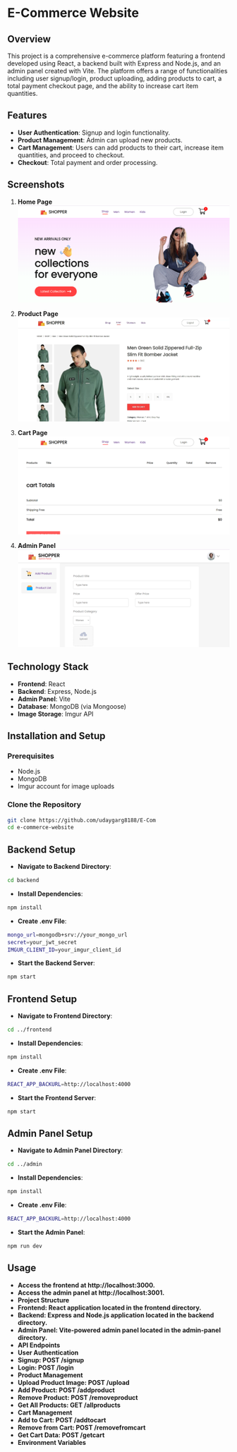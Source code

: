 # E-Commerce Website

## Overview

This project is a comprehensive e-commerce platform featuring a frontend developed using React, a backend built with Express and Node.js, and an admin panel created with Vite. The platform offers a range of functionalities including user signup/login, product uploading, adding products to cart, a total payment checkout page, and the ability to increase cart item quantities.

## Features

- **User Authentication**: Signup and login functionality.
- **Product Management**: Admin can upload new products.
- **Cart Management**: Users can add products to their cart, increase item quantities, and proceed to checkout.
- **Checkout**: Total payment and order processing.

## Screenshots

1. **Home Page**
   ![Home Page](/image/Screenshot%202024-06-04%20001937.png)

2. **Product Page**
   ![Product Page](/image/Screenshot%202024-06-04%20002323.png)

3. **Cart Page**
   ![Cart Page](/image/Screenshot%202024-06-04%20002007.png)

4. **Admin Panel**
   ![Admin Panel](/image/Screenshot%202024-06-04%20001909.png)

## Technology Stack

- **Frontend**: React
- **Backend**: Express, Node.js
- **Admin Panel**: Vite
- **Database**: MongoDB (via Mongoose)
- **Image Storage**: Imgur API

## Installation and Setup

### Prerequisites

- Node.js
- MongoDB
- Imgur account for image uploads

### Clone the Repository

```bash
git clone https://github.com/udaygarg8188/E-Com
cd e-commerce-website
```

## Backend Setup
- **Navigate to Backend Directory**:

```bash
cd backend
```
- **Install Dependencies**:

```bash
npm install
```
- **Create .env File**:

```bash
mongo_url=mongodb+srv://your_mongo_url
secret=your_jwt_secret
IMGUR_CLIENT_ID=your_imgur_client_id
```
- **Start the Backend Server**:

```bash
npm start
```
## Frontend Setup
- **Navigate to Frontend Directory**:

```bash
cd ../frontend
```
- **Install Dependencies**:

```bash
npm install
```
- **Create .env File**:

```bash
REACT_APP_BACKURL=http://localhost:4000
```
- **Start the Frontend Server**:

```bash
npm start
```
## Admin Panel Setup
- **Navigate to Admin Panel Directory**:

```bash
cd ../admin
```
- **Install Dependencies**:

```bash
npm install
```
- **Create .env File**:

```bash
REACT_APP_BACKURL=http://localhost:4000
```
- **Start the Admin Panel**:

```bash
npm run dev
```
## Usage
- **Access the frontend at http://localhost:3000.**
- **Access the admin panel at http://localhost:3001.**
- **Project Structure**
- **Frontend: React application located in the frontend directory.**
- **Backend: Express and Node.js application located in the backend directory.**
- **Admin Panel: Vite-powered admin panel located in the admin-panel directory.**
- **API Endpoints**
- **User Authentication**
- **Signup: POST /signup**
- **Login: POST /login**
- **Product Management**
- **Upload Product Image: POST /upload**
- **Add Product: POST /addproduct**
- **Remove Product: POST /removeproduct**
- **Get All Products: GET /allproducts**
- **Cart Management**
- **Add to Cart: POST /addtocart**
- **Remove from Cart: POST /removefromcart**
- **Get Cart Data: POST /getcart**
- **Environment Variables**



